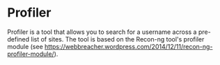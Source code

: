 # Profiler
Profiler is a tool that allows you to search for a username across a pre-defined list of sites. 
The tool is based on the Recon-ng tool's profiler module (see https://webbreacher.wordpress.com/2014/12/11/recon-ng-profiler-module/).
